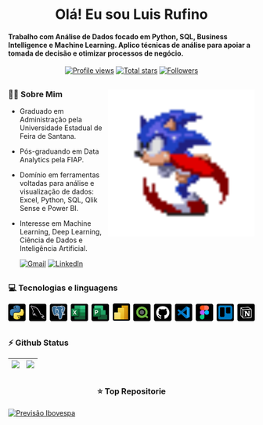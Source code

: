 


</h1>
<h1 align="center">Olá! Eu sou Luis Rufino</h1>

<h4 align="left">Trabalho com Análise de Dados focado em Python, SQL, Business Intelligence e Machine Learning. Aplico técnicas de análise para apoiar a tomada de decisão e otimizar processos de negócio.</h4>

 <div align="center">
<a href="https://github.com/luishrufino">
  <img width="162px" 
       src="https://komarev.com/ghpvc/?username=luishrufino&label=Profile%20views&color=318CE7&style=for-the-badge" 
       alt="Profile views" /></a>
<a href="https://api.github-star-counter.workers.dev/user/luishrufino">
  <img width="115px" 
       alt="Total stars" 
       title="Total stars on GitHub" 
       src="https://custom-icon-badges.herokuapp.com/badge/dynamic/json?logo=star&color=318CE7&labelColor=505050&label=Stars&style=for-the-badge&query=%24.stars&url=https://api.github-star-counter.workers.dev/user/luishrufino" /></a>
<a href="https://github.com/JoshuaThadi?tab=followers">
  <img width="147px" 
       alt="Followers" 
       title="Follow me on GitHub" 
       src="https://custom-icon-badges.herokuapp.com/github/followers/luishrufino?color=318CE7&labelColor=505050&style=for-the-badge&logo=person-add&label=Followers&logoColor=white" /></a>
 </div>

##

<img align="right" alt="coding-gif" width="300" src="https://github.com/luishrufino/luishrufino/blob/main/5Btx.gif">

<!-- sobre mim -->
### 👨‍💻 Sobre Mim

<!--<p align="left"> <a href="https://twitter.com/" target="blank"><img src="https://img.shields.io/twitter/follow/?logo=twitter&style=for-the-badge" alt="" /></a> </p>
<div align="left">-->

- Graduado em Administração pela Universidade Estadual de Feira de Santana.</br>
- Pós-graduando em Data Analytics pela FIAP.</br>
- Domínio em ferramentas voltadas para análise e visualização de dados: Excel, Python, SQL, Qlik Sense e Power BI.</br>
- Interesse em Machine Learning, Deep Learning, Ciência de Dados e Inteligência Artificial.</br> <div align="left"> 


  <a href="mailto:hdluishd@gmail.com"><img src="https://img.shields.io/badge/Gmail-333333?style=for-the-badge&logo=gmail&logoColor=red" alt="Gmail" /></a> 
  <a href="https://www.linkedin.com/in/luis-henrique-rufino-2341901b2/" target="_blank"><img src="https://img.shields.io/badge/Linkedin-0077B5?style=for-the-badge&logo=linkedin&logoColor=white" alt="LinkedIn" /></a>

##

### 💻 Tecnologias e linguagens

<div align="center">
  <img src="https://github.com/luishrufino/luishrufino/blob/main/Group%203.png" />
</div>

##

### ⚡ Github Status

<div align="center">

![](http://github-profile-summary-cards.vercel.app/api/cards/profile-details?username=luishrufino&theme=city_lights) | ![](http://github-profile-summary-cards.vercel.app/api/cards/repos-per-language?username=luishrufino&theme=city_lights) |
 | :-: | :-: |

##


### ⭐️ Top Repositorie
  <div style="display: flex; flex-wrap: wrap; justify-content: start; gap: 15px; margin-top: 20px;">
    <!-- Repositório Previsão Ibovespa -->
    <a href="https://github.com/luishrufino/previsao_ibovespa">
      <img width="400" src="https://github-readme-stats.vercel.app/api/pin/?username=luishrufino&repo=previsao_ibovespa&theme=light&title_color=000000&icon_color=000000&text_color=000000&bg_color=ffffff" alt="Previsão Ibovespa"/>
    </a>
   
</div>
  
</div>
